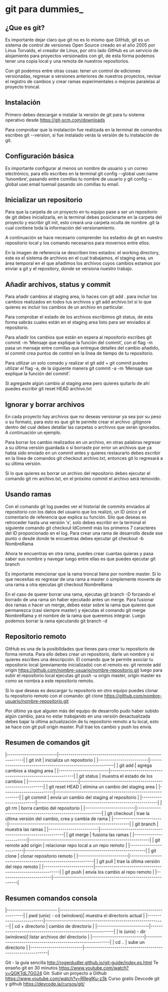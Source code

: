 # git para dummies_

## ¿Que es git?

Es importante dejar claro que git no es lo mismo que GitHub, git es un sistema de control de versiones Open Source creado en el año 2005 por Linus Torvalds, el creador de Linux, por otro lado GitHub es un servicio de alojamiento para proyectos versionados con git, de esta forma podemos tener una copia local y una remota de nuestros repositorios.

Con git podemos entre otras cosas: tener un control de ediciones versionadas, regresar a versiones anteriores de nuestros proyectos, revisar el registro de cambios y crear ramas experimentales o mejoras paralelas al proyecto troncal.

## Instalación
Primero debes descargar e instalar la versión de git para tu sistema operativo desde https://git-scm.com/downloads

Para comprobar que la instalación fue realizada en la terminal de comandos escribes
git --version, si fue instalado verás la versión de tu instalación de git.

## Configuración básica
Es importante configurar al menos un nombre de usuario y un correo electrónico, para ello escribes en la terminal git config --global user.name ‘tunombre’, pasando entre comillas tu nombre de usuario y git config --global user.email tuemail pasando sin comillas tu email.

## Inicializar un repositorio
Para que la carpeta de un proyecto en tu equipo pase a ser un repositorio de git debes inicializarla, en la terminal debes posicionarte en la carpeta del proyecto y escribir git init, esto creará una carpeta oculta de nombre .git la cual contiene toda la información del versionamiento.

A continuación se hace necesario comprender los estados de git en nuestro repositorio local y los comando necesarios para movernos entre ellos.

En la imagen de referencia se describen tres estados: el working directory, este es el sistema de archivos en el cual trabajamos, el staging area, un área temporal en el que añadimos los archivos cuyos cambios estamos por enviar a git y el repository, donde se versiona nuestro trabajo.

## Añadir archivos, status y commit
Para añadir cambios al staging area, lo haces con git add . para incluir los cambios realizados en todos tus archivos y git add archivo.txt si lo que quieres es incluir los cambios de un archivo en particular.

Para comprobar el estado de los archivos escribimos git status, de esta forma sabrás cuales están en el staging area listo para ser enviados al repositorio.

Para añadir los cambios que están en espera al repositorio escribes git commit -m ‘Mensaje que explique la función del commit’, con el flag -m pasa un mensaje entre comillas que entregue detalles del cambio añadido, el commit crea puntos de control en la línea de tiempo de tu repositorio.

Para utilizar un solo comado y realizar el git add + git commit puedes utilizar el flag -a, de la siguiente manera git commit -a -m ‘Mensaje que explique la función del commit’.

Si agregaste algún cambio al staging area pero quieres quitarlo de ahí puedes escribir 
git reset HEAD archivo.txt

## Ignorar y borrar archivos
En cada proyecto hay archivos que no deseas versionar ya sea por su peso o su formato, para esto es que git te permite crear el archivo .gitignore dentro del cual debes detallar las carpetas o archivos que serán ignorados. A continuación un ejemplo.

Para borrar los cambio realizados en un archivo, en otras palabras regresar a su última versión guardada o si borraste por error un archivos que ya había sido enviado en un commit antes y quieres restaurarlo debes escribir en la línea de comandos git checkout archivo.txt, entonces git lo regresará a su última versión.

Si lo que quieres es borrar un archivo del repositorio debes ejecutar el comando git rm archivo.txt, en el próximo commit el archivo será removido. 

## Usando ramas
Con el comando git log puedes ver el historial de commits enviados al repositorio con los datos del usuario que los realizó, un ID único y el comentario de referencia que explica su función. Silo que deseas es retroceder hasta una versión ‘x’, solo debes escribir en la terminal el siguiente comando git checkout IdCommit más los primeros 7 caracteres del ID proporcionado en el log. Para crear una rama de desarrollo desde ese punto o desde donde te encuentras debes ejecutar git checkout -b NombreRama

Ahora te encuentras en otra rama, puedes crear cuantas quieras y pasa saber sus nombre y navegar luego entre ellas es que puedes ejecutar git branch

Es importante mencionar que la rama troncal tiene por nombre master. Si lo que necesitas es regresar de una rama a master o simplemente moverte de una rama a otra ejecutas git checkout NombreRama

En el caso de querer borrar una rama, ejecutas git branch -D forzando el borrado de una rama sin haber ejecutado antes un merge. Para fusionar dos ramas o hacer un merge, debes estar sobre la rama que quieres que permanezca (casi siempre master) y ejecutas el comando git merge NombreRama y el nombre de la rama que queremos integrar. Luego podemos borrar la rama ejecutando git branch -d

## Repositorio remoto
GitHub es una de la posibilidades que tienes para crear tu repositorio de forma remota. Para ello debes crear un repositorio, darle un nombre y si quieres escribes una descripción. El comando que te permite asociar tu repositorio local (previamente inicializado) con el remoto es: 
git remote add origin https://github.com/nombre-usuario/nombre-repositorio.git
luego para subir el repositorio local ejecutas git push -u origin master, origin master es como se nombra a este repositorio remoto.

Si lo que deseas es descargar tu repositorio en otro equipo puedes clonar tu repositorio remoto con el comando: 
git clone https://github.com/nombre-usuario/nombre-repositorio.git 

Por último ya que alguien más del equipo de desarrollo pudo haber subido algún cambio, para no estar trabajando en una versión desactualizada debes bajar la última actualización de tu repositorio remoto a tu local, esto se hace con git pull origin master. Pull trae los cambio y push los envía.

## Resumen de comandos git

|-------------------------|------------------------------------------------------------|
| git init                | inicializa un repositorio                                  |
|-------------------------|------------------------------------------------------------|
| git add                 | agrega cambios a staging area                              |
|-------------------------|------------------------------------------------------------|
| git status              | muestra el estado de los cambios                           |
|-------------------------|------------------------------------------------------------|
| git reset HEAD          | elimina un cambio del staging area                         |
|-------------------------|------------------------------------------------------------|
| git commit              | envía un cambio del staging al repositorio                 |
|-------------------------|------------------------------------------------------------|
| git rm                  | borra cambio del repositorio                               |
|-------------------------|------------------------------------------------------------|
| git checkout            | trae la última versión del cambio, crea y cambia de rama   |
|-------------------------|------------------------------------------------------------|
| git branch              | muestra las ramas                                          |
|-------------------------|------------------------------------------------------------|
| git merge               | fusiona las ramas                                          |
|-------------------------|------------------------------------------------------------|
| git remote add origin   | relacionar repo local a un repo remoto                     |
|-------------------------|------------------------------------------------------------|
| git clone               | clonar repositorio remoto                                  |
|-------------------------|------------------------------------------------------------|
| git pull                | trae la última versión del repo remoto                     |
|-------------------------|------------------------------------------------------------|
| git push                | envía los cambio al repo remoto                            |
|-------------------------|------------------------------------------------------------|

## Resumen comandos consola

|------------------------- |------------------------------------------------------------|
| pwd (unix) - cd (windows)| muestra el directorio actual                               |
|--------------------------|------------------------------------------------------------|
| cd  + directorio         | cambio de directorio                                       |
|--------------------------|------------------------------------------------------------|
| ls (unix) - dir (windows)| listar archivos del directorio                             |
|--------------------------|------------------------------------------------------------|
| cd ..                    | sube un directorio                                         |
|--------------------------|------------------------------------------------------------|

Git - la guía sencilla
http://rogerdudler.github.io/git-guide/index.es.html
Te enseño git en 30 minutos
https://www.youtube.com/watch?v=QGKTdL7GG24
Git: Subir un proyecto a Github
https://www.youtube.com/watch?v=RRegIKu-z3k
Curso gratis Devcode git y github
https://devcode.la/cursos/git/
